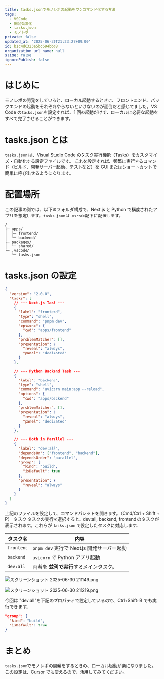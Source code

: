 ```yaml
---
title: tasks.jsonでモノレポの起動をワンコマンド化する方法
tags:
  - VSCode
  - 開発効率化
  - tasks.json
  - モノレポ
private: false
updated_at: '2025-06-30T21:23:27+09:00'
id: b1c4d6323e5bc694bbd8
organization_url_name: null
slide: false
ignorePublish: false
---
```


# はじめに

モノレポの開発をしていると、ローカル起動するときに、フロントエンド、バックエンドの起動をそれぞれやらないといけないのが面倒だと感じてました。VS Code の`tasks.json`を設定すれば、1 回の起動だけで、ローカルに必要な起動をすべて完了させることができます。

# tasks.json とは

`tasks.json` は、Visual Studio Code のタスク実行機能（Tasks）をカスタマイズ・自動化する設定ファイルです。
これを設定すれば、頻繁に実行するコマンド（ビルド、開発サーバー起動、テストなど）を GUI またはショートカットで簡単に呼び出せるようになります。

# 配置場所

この記事の例では、以下のフォルダ構成で、Next.js と Python で構成されたアプリを想定します。`tasks.json`は`.vscode`配下に配置します。

```
/
├─ apps/
│  ├─ frontend/
│  └─ backend/
├─ packages/
│  └─ shared/
└─ .vscode/
   └─ tasks.json
```

# tasks.json の設定

```tasks.json
{
  "version": "2.0.0",
  "tasks": [
    // --- Next.js Task ---
    {
      "label": "frontend",
      "type": "shell",
      "command": "pnpm dev",
      "options": {
        "cwd": "apps/frontend"
      },
      "problemMatcher": [],
      "presentation": {
        "reveal": "always",
        "panel": "dedicated"
      }
    },

    // --- Python Backend Task ---
    {
      "label": "backend",
      "type": "shell",
      "command": "uvicorn main:app --reload",
      "options": {
        "cwd": "apps/backend"
      },
      "problemMatcher": [],
      "presentation": {
        "reveal": "always",
        "panel": "dedicated"
      }
    },

    // --- Both in Parallel ---
    {
      "label": "dev:all",
      "dependsOn": ["frontend", "backend"],
      "dependsOrder": "parallel",
      "group": {
        "kind": "build",
        "isDefault": true
      },
      "presentation": {
        "reveal": "always"
      }
    }
  ]
}

```

上記のファイルを設定して、コマンドパレットを開きます。（Cmd/Ctrl + Shift + P）
タスク:タスクの実行を選択すると、dev:all, backend, frontend のタスクが表示されます。これらが `tasks.json` で設定したタスクに対応します。

| タスク名   | 内容                                       |
| ---------- | ------------------------------------------ |
| `frontend` | `pnpm dev` 実行で Next.js 開発サーバー起動 |
| `backend`  | `uvicorn` で Python アプリ起動             |
| `dev:all`  | 両者を **並列で実行**するメインタスク。    |

![スクリーンショット 2025-06-30 211149.png](https://qiita-image-store.s3.ap-northeast-1.amazonaws.com/0/2603981/345dbffb-bcf3-4cda-9786-6e0a3e68886a.png)

![スクリーンショット 2025-06-30 211219.png](https://qiita-image-store.s3.ap-northeast-1.amazonaws.com/0/2603981/64a7aa24-53f2-46c1-a3cc-9256ffd82f75.png)

今回は "dev:all"を下記のプロパティで設定しているので、Ctrl+Shift+B でも実行できます。

```tasks.json
"group": {
  "kind": "build",
  "isDefault": true
}

```

# まとめ

`tasks.json`でモノレポの開発をするときの、ローカル起動が楽になりました。この設定は、Cursor でも使えるので、活用してみてください。
